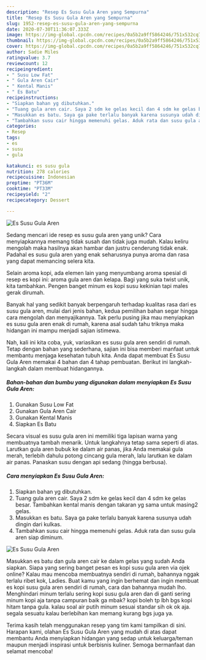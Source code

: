 ```yaml
---
description: "Resep Es Susu Gula Aren yang Sempurna"
title: "Resep Es Susu Gula Aren yang Sempurna"
slug: 1952-resep-es-susu-gula-aren-yang-sempurna
date: 2020-07-30T11:36:07.333Z
image: https://img-global.cpcdn.com/recipes/0a5b2a9ff5864246/751x532cq70/es-susu-gula-aren-foto-resep-utama.jpg
thumbnail: https://img-global.cpcdn.com/recipes/0a5b2a9ff5864246/751x532cq70/es-susu-gula-aren-foto-resep-utama.jpg
cover: https://img-global.cpcdn.com/recipes/0a5b2a9ff5864246/751x532cq70/es-susu-gula-aren-foto-resep-utama.jpg
author: Sadie Miles
ratingvalue: 3.7
reviewcount: 12
recipeingredient:
- " Susu Low Fat"
- " Gula Aren Cair"
- " Kental Manis"
- " Es Batu"
recipeinstructions:
- "Siapkan bahan yg dibutuhkan."
- "Tuang gula aren cair. Saya 2 sdm ke gelas kecil dan 4 sdm ke gelas besar. Tambahkan kental manis dengan takaran yg sama untuk masing2 gelas."
- "Masukkan es batu. Saya ga pake terlalu banyak karena susunya udah dingin dari kulkas."
- "Tambahkan susu cair hingga memenuhi gelas. Aduk rata dan susu gula aren siap diminum."
categories:
- Resep
tags:
- es
- susu
- gula

katakunci: es susu gula 
nutrition: 278 calories
recipecuisine: Indonesian
preptime: "PT36M"
cooktime: "PT33M"
recipeyield: "2"
recipecategory: Dessert

---
```



![Es Susu Gula Aren](https://img-global.cpcdn.com/recipes/0a5b2a9ff5864246/751x532cq70/es-susu-gula-aren-foto-resep-utama.jpg)

Sedang mencari ide resep es susu gula aren yang unik? Cara menyiapkannya memang tidak susah dan tidak juga mudah. Kalau keliru mengolah maka hasilnya akan hambar dan justru cenderung tidak enak. Padahal es susu gula aren yang enak seharusnya punya aroma dan rasa yang dapat memancing selera kita.

Selain aroma kopi, ada elemen lain yang menyumbang aroma spesial di resep es kopi ini: aroma gula aren dan kelapa. Bagi yang suka twist unik, kita tambahkan. Pengen banget minum es kopi susu kekinian tapi males gerak dirumah.

Banyak hal yang sedikit banyak berpengaruh terhadap kualitas rasa dari es susu gula aren, mulai dari jenis bahan, kedua pemilihan bahan segar hingga cara mengolah dan menyajikannya. Tak perlu pusing jika mau menyiapkan es susu gula aren enak di rumah, karena asal sudah tahu triknya maka hidangan ini mampu menjadi sajian istimewa.


Nah, kali ini kita coba, yuk, variasikan es susu gula aren sendiri di rumah. Tetap dengan bahan yang sederhana, sajian ini bisa memberi manfaat untuk membantu menjaga kesehatan tubuh kita. Anda dapat membuat Es Susu Gula Aren memakai 4 bahan dan 4 tahap pembuatan. Berikut ini langkah-langkah dalam membuat hidangannya.

<!--inarticleads1-->

##### Bahan-bahan dan bumbu yang digunakan dalam menyiapkan Es Susu Gula Aren:

1. Gunakan  Susu Low Fat
1. Gunakan  Gula Aren Cair
1. Gunakan  Kental Manis
1. Siapkan  Es Batu


Secara visual es susu gula aren ini memiliki tiga lapisan warna yang membuatnya tambah menarik. Untuk langkahnya tetap sama seperti di atas. Larutkan gula aren bubuk ke dalam air panas, jika Anda memakai gula merah, terlebih dahulu potong cincang gula merah, lalu larutkan ke dalam air panas. Panaskan susu dengan api sedang (hingga berbusa). 

<!--inarticleads2-->

##### Cara menyiapkan Es Susu Gula Aren:

1. Siapkan bahan yg dibutuhkan.
1. Tuang gula aren cair. Saya 2 sdm ke gelas kecil dan 4 sdm ke gelas besar. Tambahkan kental manis dengan takaran yg sama untuk masing2 gelas.
1. Masukkan es batu. Saya ga pake terlalu banyak karena susunya udah dingin dari kulkas.
1. Tambahkan susu cair hingga memenuhi gelas. Aduk rata dan susu gula aren siap diminum.
<img src="//assets-global.cpcdn.com/assets/icons/button_play-2c75c40dde080a61004c1f40b05d8f140eaff45d7e9e6481dc71c63d2e7c4909.png" alt="Es Susu Gula Aren">

Masukkan es batu dan gula aren cair ke dalam gelas yang sudah Anda siapkan. Siapa yang sering banget pesan es kopi susu gula aren via ojek online? Kalau mau mencoba membuatnya sendiri di rumah, bahannya nggak terlalu ribet kok, Ladies. Buat kamu yang ingin berhemat dan ingin membuat es kopi susu gula aren sendiri di rumah, cara dan bahannya mudah lho. Menghindari minum terlalu sering kopi susu gula aren dan di ganti sering minum kopi aja tanpa campuran baik ga mbak? kopi boleh tp lbh bgs kopi hitam tanpa gula. kalau soal air putih minum sesuai standar sih ok ok aja. segala sesuatu kalau berlebihan kan memang kurang bgs juga ya. 

Terima kasih telah menggunakan resep yang tim kami tampilkan di sini. Harapan kami, olahan Es Susu Gula Aren yang mudah di atas dapat membantu Anda menyiapkan hidangan yang sedap untuk keluarga/teman maupun menjadi inspirasi untuk berbisnis kuliner. Semoga bermanfaat dan selamat mencoba!
